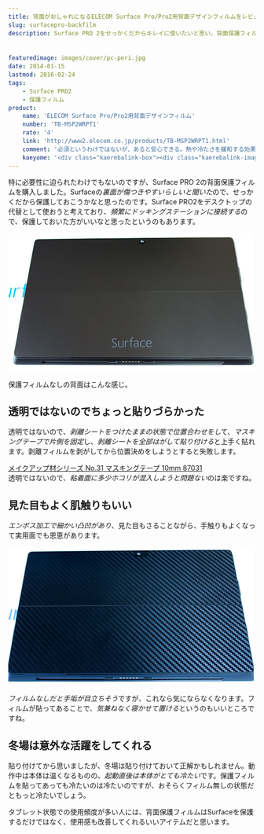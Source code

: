 ```yaml
---
title: 背面がおしゃれになるELECOM Surface Pro/Pro2用背面デザインフィルムをレビュー
slug: surfacepro-backfilm
description: Surface PRO 2をせっかくだからキレイに使いたいと思い、背面保護フィルムを貼りました。本体を傷から守るだけではなく手触りもよくなります。また、冬場の本体の冷たさ、動作中の熱による影響を多少緩和してくれる効果もあるように思います。


featuredimage: images/cover/pc-peri.jpg
date: 2014-01-15
lastmod: 2016-02-24
tags: 
    - Surface PRO2
    - 保護フィルム
product:
    name: 'ELECOM Surface Pro/Pro2用背面デザインフィルム'
    number: 'TB-MSP2WRPT1'
    rate: '4'
    link: 'http://www2.elecom.co.jp/products/TB-MSP2WRPT1.html'
    comment: '必須というわけではないが、あると安心できる。熱や冷たさを緩和する効果も馬鹿にできない。'
    kaeyome: '<div class="kaerebalink-box"><div class="kaerebalink-image"><a href="http://www.amazon.co.jp/exec/obidos/ASIN/B00GWZ8HS4/illusionspace-22/ref=nosim/" rel="nofollow" target="_blank"><img src="http://ecx.images-amazon.com/images/I/41DguuuTSIL._SL160_.jpg" style="border: none;" /></a></div><div class="kaerebalink-info"><div class="kaerebalink-name"><a href="http://www.amazon.co.jp/exec/obidos/ASIN/B00GWZ8HS4/illusionspace-22/ref=nosim/" rel="nofollow" target="_blank">ELECOM Surface Pro/Pro2対応 デザインフィルム 背面プロテクト カーボン×ブラック TB-MSP2WRPT1</a><div class="kaerebalink-powered-date">posted with <a href="http://kaereba.com" rel="nofollow" target="_blank">カエレバ</a></div></div><div class="kaerebalink-detail"> エレコム 2013-12-05    </div><div class="kaerebalink-link1"><div class="shoplinkamazon"><a href="http://www.amazon.co.jp/gp/search?keywords=TB-MSP2WRPT1&__mk_ja_JP=%83J%83%5E%83J%83i&tag=illusionspace-22" rel="nofollow" target="_blank" title="アマゾン" >Amazonで購入</a></div><div class="shoplinkrakuten"><a href="http://hb.afl.rakuten.co.jp/hgc/0e95387f.f2aef20d.0e953880.25e412bd/?pc=http%3A%2F%2Fsearch.rakuten.co.jp%2Fsearch%2Fmall%2FTB-MSP2WRPT1%2F-%2Ff.1-p.1-s.1-sf.0-st.A-v.2%3Fx%3D0%26scid%3Daf_ich_link_urltxt%26m%3Dhttp%3A%2F%2Fm.rakuten.co.jp%2F" rel="nofollow" target="_blank" title="楽天市場" >楽天市場で購入</a></div></div></div><div class="booklink-footer" style="clear: left"></div></div>'
---
```


特に必要性に迫られたわけでもないのですが、Surface PRO 2の背面保護フィルムを購入しました。Surfaceの<em>裏面が傷つきやすいらしいと聞いた</em>ので、せっかくだから保護しておこうかなと思ったのです。Surface PRO2をデスクトップの代替として使おうと考えており、<em>頻繁にドッキングステーションに接続する</em>ので、保護しておいた方がいいなと思ったというのもあります。

![Surface PRO2背面](P1121958.jpg)

保護フィルムなしの背面はこんな感じ。


## 透明ではないのでちょっと貼りづらかった


透明ではないので、<em>剥離シートをつけたままの状態で位置合わせをし</em>て、<em>マスキングテープで片側を固定</em>し、<em>剥離シートを全部はがして貼り付ける</em>と上手く貼れます。剥離フィルムを剥がしてから位置決めをしようとすると失敗します。

<div data-role="amazonjs" data-asin="B0000WS000" data-locale="JP" data-tmpl="" data-img-size="" class="asin_B0000WS000_JP_ amazonjs_item"><div class="amazonjs_indicator"><span class="amazonjs_indicator_img"></span><a class="amazonjs_indicator_title" href="#">メイクアップ材シリーズ No.31 マスキングテープ 10mm 87031</a><span class="amazonjs_indicator_footer"></span></div></div>
透明ではないので、<em>粘着面に多少ホコリが混入しようと問題ない</em>のは楽ですね。


## 見た目もよく肌触りもいい


<em>エンボス加工で細かい凸凹があり</em>、見た目もさることながら、手触りもよくなって実用面でも恩恵があります。

![Surface PRO2背面デザインフィルム貼った後](P1121964.jpg)

<em>フィルムなしだと手垢が目立ちそう</em>ですが、これなら気にならなくなります。フィルムが貼ってあることで、<em>気兼ねなく寝かせて置ける</em>というのもいいところですね。


## 冬場は意外な活躍をしてくれる


貼り付けてから思いましたが、冬場は貼り付けておいて正解かもしれません。動作中は本体は温くなるものの、<em>起動直後は本体がとても冷たい</em>です。保護フィルムを貼ってあっても冷たいのは冷たいのですが、おそらくフィルム無しの状態だともっと冷たいでしょう。

タブレット状態での使用頻度が多い人には、背面保護フィルムはSurfaceを保護するだけではなく、使用感も改善してくれるいいアイテムだと思います。


  